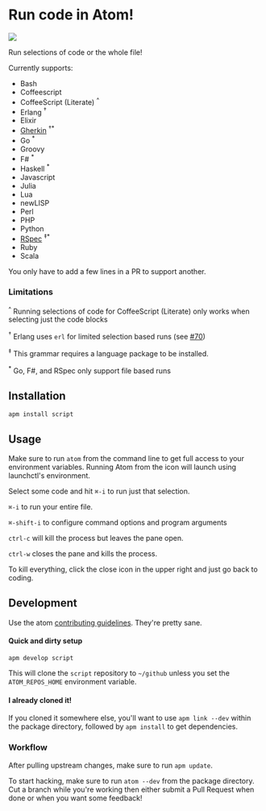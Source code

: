 # Run code in Atom!

![](https://f.cloud.github.com/assets/836375/2411158/34f05f36-aac4-11e3-95bb-76c6d49c9e9e.gif)

Run selections of code or the whole file!

Currently supports:

  * Bash
  * Coffeescript
  * CoffeeScript (Literate) <sup>^</sup>
  * Erlang <sup>†</sup>
  * Elixir
  * [Gherkin](https://atom.io/packages/cucumber) <sup>†</sup><sup>*</sup>
  * Go <sup>*</sup>
  * Groovy
  * F# <sup>*</sup>
  * Haskell <sup>*</sup>
  * Javascript
  * Julia
  * Lua
  * newLISP
  * Perl
  * PHP
  * Python
  * [RSpec](https://atom.io/packages/language-rspec) <sup>‡</sup><sup>*</sup>
  * Ruby
  * Scala


You only have to add a few lines in a PR to support another.

### Limitations

<sup>^</sup> Running selections of code for CoffeeScript (Literate) only works when selecting just the code blocks

<sup>†</sup> Erlang uses `erl` for limited selection based runs (see [#70](https://github.com/rgbkrk/atom-script/pull/70))

<sup>‡</sup> This grammar requires a language package to be installed.

<sup>\*</sup> Go, F#, and RSpec only support file based runs

## Installation

`apm install script`

## Usage

Make sure to run `atom` from the command line to get full access to your environment variables. Running Atom from the icon will launch using launchctl's environment.

Select some code and hit `⌘-i` to run just that selection.

`⌘-i` to run your entire file.

`⌘-shift-i` to configure command options and program arguments

`ctrl-c` will kill the process but leaves the pane open.

`ctrl-w` closes the pane and kills the process.

To kill everything, click the close icon in the upper right and just go back to
coding.

## Development

Use the atom [contributing guidelines](https://atom.io/docs/latest/contributing).
They're pretty sane.

#### Quick and dirty setup

`apm develop script`

This will clone the `script` repository to `~/github` unless you set the
`ATOM_REPOS_HOME` environment variable.

#### I already cloned it!

If you cloned it somewhere else, you'll want to use `apm link --dev` within the
package directory, followed by `apm install` to get dependencies.

### Workflow

After pulling upstream changes, make sure to run `apm update`.

To start hacking, make sure to run `atom --dev` from the package directory.
Cut a branch while you're working then either submit a Pull Request when done
or when you want some feedback!
